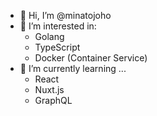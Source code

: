 - 👋 Hi, I’m @minatojoho
- 👀 I’m interested in:
  - Golang
  - TypeScript
  - Docker (Container Service)
- 🌱 I’m currently learning ...
  - React
  - Nuxt.js
  - GraphQL
